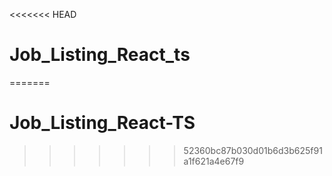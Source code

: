 <<<<<<< HEAD
# Job_Listing_React_ts
=======
# Job_Listing_React-TS
>>>>>>> 52360bc87b030d01b6d3b625f91a1f621a4e67f9
